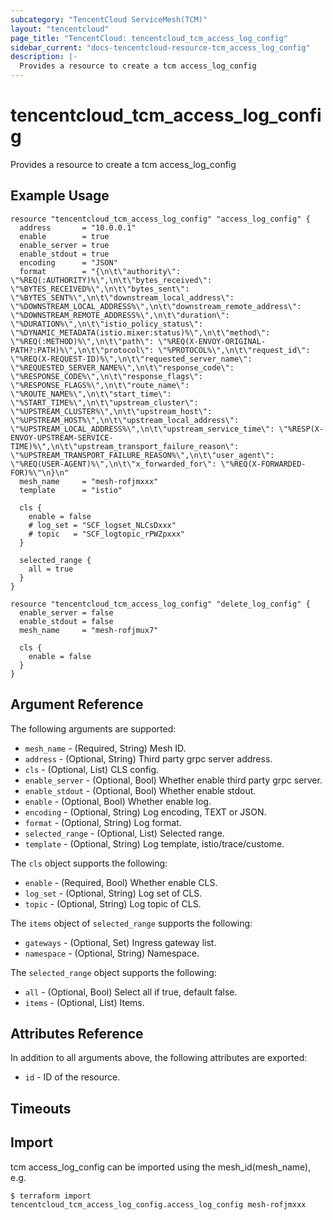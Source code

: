 ```yaml
---
subcategory: "TencentCloud ServiceMesh(TCM)"
layout: "tencentcloud"
page_title: "TencentCloud: tencentcloud_tcm_access_log_config"
sidebar_current: "docs-tencentcloud-resource-tcm_access_log_config"
description: |-
  Provides a resource to create a tcm access_log_config
---
```


# tencentcloud_tcm_access_log_config

Provides a resource to create a tcm access_log_config

## Example Usage

```hcl
resource "tencentcloud_tcm_access_log_config" "access_log_config" {
  address       = "10.0.0.1"
  enable        = true
  enable_server = true
  enable_stdout = true
  encoding      = "JSON"
  format        = "{\n\t\"authority\": \"%REQ(:AUTHORITY)%\",\n\t\"bytes_received\": \"%BYTES_RECEIVED%\",\n\t\"bytes_sent\": \"%BYTES_SENT%\",\n\t\"downstream_local_address\": \"%DOWNSTREAM_LOCAL_ADDRESS%\",\n\t\"downstream_remote_address\": \"%DOWNSTREAM_REMOTE_ADDRESS%\",\n\t\"duration\": \"%DURATION%\",\n\t\"istio_policy_status\": \"%DYNAMIC_METADATA(istio.mixer:status)%\",\n\t\"method\": \"%REQ(:METHOD)%\",\n\t\"path\": \"%REQ(X-ENVOY-ORIGINAL-PATH?:PATH)%\",\n\t\"protocol\": \"%PROTOCOL%\",\n\t\"request_id\": \"%REQ(X-REQUEST-ID)%\",\n\t\"requested_server_name\": \"%REQUESTED_SERVER_NAME%\",\n\t\"response_code\": \"%RESPONSE_CODE%\",\n\t\"response_flags\": \"%RESPONSE_FLAGS%\",\n\t\"route_name\": \"%ROUTE_NAME%\",\n\t\"start_time\": \"%START_TIME%\",\n\t\"upstream_cluster\": \"%UPSTREAM_CLUSTER%\",\n\t\"upstream_host\": \"%UPSTREAM_HOST%\",\n\t\"upstream_local_address\": \"%UPSTREAM_LOCAL_ADDRESS%\",\n\t\"upstream_service_time\": \"%RESP(X-ENVOY-UPSTREAM-SERVICE-TIME)%\",\n\t\"upstream_transport_failure_reason\": \"%UPSTREAM_TRANSPORT_FAILURE_REASON%\",\n\t\"user_agent\": \"%REQ(USER-AGENT)%\",\n\t\"x_forwarded_for\": \"%REQ(X-FORWARDED-FOR)%\"\n}\n"
  mesh_name     = "mesh-rofjmxxx"
  template      = "istio"

  cls {
    enable = false
    # log_set = "SCF_logset_NLCsDxxx"
    # topic   = "SCF_logtopic_rPWZpxxx"
  }

  selected_range {
    all = true
  }
}

resource "tencentcloud_tcm_access_log_config" "delete_log_config" {
  enable_server = false
  enable_stdout = false
  mesh_name     = "mesh-rofjmux7"

  cls {
    enable = false
  }
}
```

## Argument Reference

The following arguments are supported:

* `mesh_name` - (Required, String) Mesh ID.
* `address` - (Optional, String) Third party grpc server address.
* `cls` - (Optional, List) CLS config.
* `enable_server` - (Optional, Bool) Whether enable third party grpc server.
* `enable_stdout` - (Optional, Bool) Whether enable stdout.
* `enable` - (Optional, Bool) Whether enable log.
* `encoding` - (Optional, String) Log encoding, TEXT or JSON.
* `format` - (Optional, String) Log format.
* `selected_range` - (Optional, List) Selected range.
* `template` - (Optional, String) Log template, istio/trace/custome.

The `cls` object supports the following:

* `enable` - (Required, Bool) Whether enable CLS.
* `log_set` - (Optional, String) Log set of CLS.
* `topic` - (Optional, String) Log topic of CLS.

The `items` object of `selected_range` supports the following:

* `gateways` - (Optional, Set) Ingress gateway list.
* `namespace` - (Optional, String) Namespace.

The `selected_range` object supports the following:

* `all` - (Optional, Bool) Select all if true, default false.
* `items` - (Optional, List) Items.

## Attributes Reference

In addition to all arguments above, the following attributes are exported:

* `id` - ID of the resource.



## Timeouts

<no value>


## Import

tcm access_log_config can be imported using the mesh_id(mesh_name), e.g.
```
$ terraform import tencentcloud_tcm_access_log_config.access_log_config mesh-rofjmxxx
```

